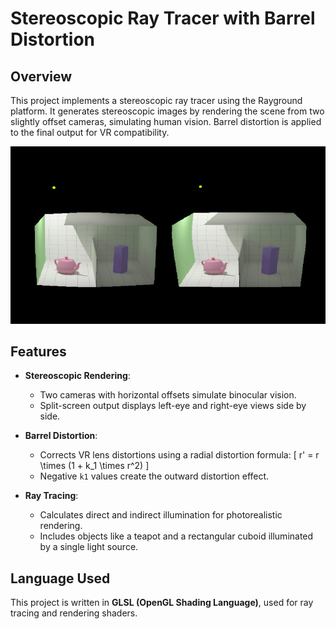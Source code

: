 # Stereoscopic Ray Tracer with Barrel Distortion

## Overview
This project implements a stereoscopic ray tracer using the Rayground platform. It generates stereoscopic images by rendering the scene from two slightly offset cameras, simulating human vision. Barrel distortion is applied to the final output for VR compatibility.

![Project Preview](stereoscopic_with_barrel.jpg)

## Features
- **Stereoscopic Rendering**:
  - Two cameras with horizontal offsets simulate binocular vision.
  - Split-screen output displays left-eye and right-eye views side by side.

- **Barrel Distortion**:
  - Corrects VR lens distortions using a radial distortion formula:
    \[
    r' = r \times (1 + k_1 \times r^2)
    \]
  - Negative `k1` values create the outward distortion effect.

- **Ray Tracing**:
  - Calculates direct and indirect illumination for photorealistic rendering.
  - Includes objects like a teapot and a rectangular cuboid illuminated by a single light source.

## Language Used
This project is written in **GLSL (OpenGL Shading Language)**, used for ray tracing and rendering shaders.


